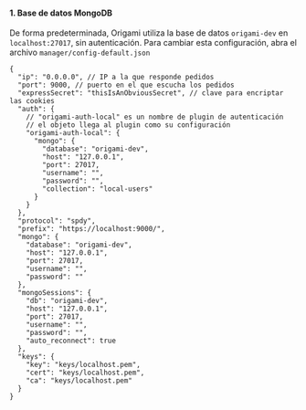 #### 1. Base de datos MongoDB

De forma predeterminada, Origami utiliza la base de datos `origami-dev` en `localhost:27017`, sin autenticación.
Para cambiar esta configuración, abra el archivo `manager/config-default.json`


```
{
  "ip": "0.0.0.0", // IP a la que responde pedidos
  "port": 9000, // puerto en el que escucha los pedidos
  "expressSecret": "thisIsAnObviousSecret", // clave para encriptar las cookies
  "auth": {
    // "origami-auth-local" es un nombre de plugin de autenticación
    // el objeto llega al plugin como su configuración
    "origami-auth-local": {
      "mongo": {
        "database": "origami-dev",
        "host": "127.0.0.1",
        "port": 27017,
        "username": "",
        "password": "",
        "collection": "local-users"
      }
    }
  },
  "protocol": "spdy",
  "prefix": "https://localhost:9000/",
  "mongo": {
    "database": "origami-dev",
    "host": "127.0.0.1",
    "port": 27017,
    "username": "",
    "password": ""
  },
  "mongoSessions": {
    "db": "origami-dev",
    "host": "127.0.0.1",
    "port": 27017,
    "username": "",
    "password": "",
    "auto_reconnect": true
  },
  "keys": {
    "key": "keys/localhost.pem",
    "cert": "keys/localhost.pem",
    "ca": "keys/localhost.pem"
  }
}
```